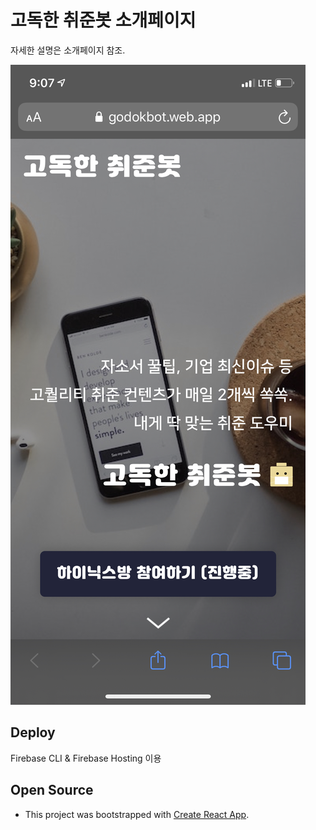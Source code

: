 # 고독한 취준봇 소개페이지 

자세한 설명은 소개페이지 참조.

![](Readme-img.jpeg)

## Deploy 
Firebase CLI  & Firebase Hosting 이용

## Open Source

- This project was bootstrapped with [Create React App](https://github.com/facebook/create-react-app).
